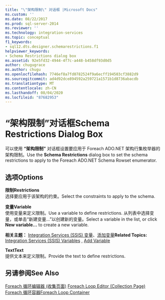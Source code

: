 ```yaml
---
title: "\"架构限制\" 对话框 |Microsoft Docs"
ms.custom: ''
ms.date: 08/22/2017
ms.prod: sql-server-2014
ms.reviewer: ''
ms.technology: integration-services
ms.topic: conceptual
f1_keywords:
- sql12.dts.designer.schemarestrictions.f1
helpviewer_keywords:
- Schema Restrictions dialog box
ms.assetid: 92e5fd32-4944-4f7c-a448-b458df93d0d5
author: chugugrace
ms.author: chugu
ms.openlocfilehash: 7746ef8a7fd0782524f9a6ecff194503cf3882d9
ms.sourcegitcommit: ad4d92dce894592a259721a1571b1d8736abacdb
ms.translationtype: MT
ms.contentlocale: zh-CN
ms.lasthandoff: 08/04/2020
ms.locfileid: "87682953"
---
```

# <a name="schema-restrictions-dialog-box"></a><span data-ttu-id="e536d-102">“架构限制”对话框</span><span class="sxs-lookup"><span data-stu-id="e536d-102">Schema Restrictions Dialog Box</span></span>
  <span data-ttu-id="e536d-103">可以使用 **“架构限制”** 对话框设置要应用于 Foreach ADO.NET 架构行集枚举器的架构限制。</span><span class="sxs-lookup"><span data-stu-id="e536d-103">Use the **Schema Restrictions** dialog box to set the schema restrictions to apply to the Foreach ADO.NET Schema Rowset enumerator.</span></span>  
  
## <a name="options"></a><span data-ttu-id="e536d-104">选项</span><span class="sxs-lookup"><span data-stu-id="e536d-104">Options</span></span>  
 <span data-ttu-id="e536d-105">**限制**</span><span class="sxs-lookup"><span data-stu-id="e536d-105">**Restrictions**</span></span>  
 <span data-ttu-id="e536d-106">选择要应用于该架构的约束。</span><span class="sxs-lookup"><span data-stu-id="e536d-106">Select the constraints to apply to the schema.</span></span>  
  
 <span data-ttu-id="e536d-107">**变量**</span><span class="sxs-lookup"><span data-stu-id="e536d-107">**Variable**</span></span>  
 <span data-ttu-id="e536d-108">使用变量来定义限制。</span><span class="sxs-lookup"><span data-stu-id="e536d-108">Use a variable to define restrictions.</span></span> <span data-ttu-id="e536d-109">从列表中选择变量，或单击“新建变量...”以创建新的变量。</span><span class="sxs-lookup"><span data-stu-id="e536d-109">Select a variable in the list, or click **New variable...** to create a new variable.</span></span>  
  
 <span data-ttu-id="e536d-110">**相关主题：** [Integration Services &#40;SSIS&#41; 变量](integration-services-ssis-variables.md)、[添加变量](../../2014/integration-services/add-variable.md)</span><span class="sxs-lookup"><span data-stu-id="e536d-110">**Related Topics:** [Integration Services &#40;SSIS&#41; Variables](integration-services-ssis-variables.md) , [Add Variable](../../2014/integration-services/add-variable.md)</span></span>  
  
 <span data-ttu-id="e536d-111">**Text**</span><span class="sxs-lookup"><span data-stu-id="e536d-111">**Text**</span></span>  
 <span data-ttu-id="e536d-112">提供文本来定义限制。</span><span class="sxs-lookup"><span data-stu-id="e536d-112">Provide the text to define restrictions.</span></span>  
  
## <a name="see-also"></a><span data-ttu-id="e536d-113">另请参阅</span><span class="sxs-lookup"><span data-stu-id="e536d-113">See Also</span></span>  
 <span data-ttu-id="e536d-114">[Foreach 循环编辑器 &#40;收集页面&#41;](../../2014/integration-services/foreach-loop-editor-collection-page.md) </span><span class="sxs-lookup"><span data-stu-id="e536d-114">[Foreach Loop Editor &#40;Collection Page&#41;](../../2014/integration-services/foreach-loop-editor-collection-page.md) </span></span>  
 [<span data-ttu-id="e536d-115">Foreach 循环容器</span><span class="sxs-lookup"><span data-stu-id="e536d-115">Foreach Loop Container</span></span>](control-flow/foreach-loop-container.md)  
  
  
